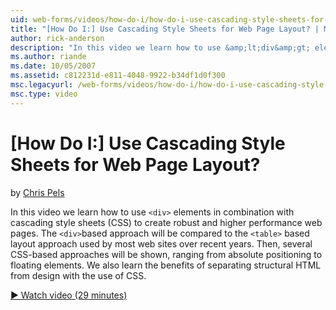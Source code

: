 ```yaml
---
uid: web-forms/videos/how-do-i/how-do-i-use-cascading-style-sheets-for-web-page-layout
title: "[How Do I:] Use Cascading Style Sheets for Web Page Layout? | Microsoft Docs"
author: rick-anderson
description: "In this video we learn how to use &amp;lt;div&amp;gt; elements in combination with cascading style sheets (CSS) to create robust and higher performance web p..."
ms.author: riande
ms.date: 10/05/2007
ms.assetid: c812231d-e811-4048-9922-b34df1d0f300
msc.legacyurl: /web-forms/videos/how-do-i/how-do-i-use-cascading-style-sheets-for-web-page-layout
msc.type: video
---
```

[How Do I:] Use Cascading Style Sheets for Web Page Layout?
====================
by [Chris Pels](https://twitter.com/chrispels)

In this video we learn how to use `<div>` elements in combination with cascading style sheets (CSS) to create robust and higher performance web pages. The `<div>`based approach will be compared to the `<table>` based layout approach used by most web sites over recent years. Then, several CSS-based approaches will be shown, ranging from absolute positioning to floating elements. We also learn the benefits of separating structural HTML from design with the use of CSS.

[&#9654; Watch video (29 minutes)](https://channel9.msdn.com/Blogs/ASP-NET-Site-Videos/how-do-i-use-cascading-style-sheets-for-web-page-layout)
